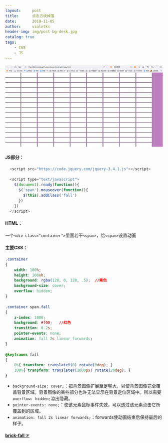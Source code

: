```yaml
---
layout:     post
title:      点击方块掉落
date:       2019-11-05
author:     violetks
header-img: img/post-bg-desk.jpg
catalog: true
tags:
    - CSS
    - JS
---
```


![brick-fall](/img/brick-fall.gif)

#### JS部分：

```javascript
  <script src="https://code.jquery.com/jquery-3.4.1.js"></script>
  
  <script type="text/javascript">
    $(document).ready(function(){
      $('span').mouseover(function(){
        $(this).addClass('fall')
      })
    })
  </script>
```
#### HTML：
一个`<div class="container">`里面若干`<span>`，给`<span>`设置动画<br>
#### 主要CSS：
```css
.container
{
    width: 100%;
    height: 100vh;
    background: rgba(128, 0, 128, .5);  //紫色
    background-size: cover;
    overflow: hidden;
}

.container span.fall
{
    z-index: 1000;
    background: #f00;   //红色
    transition: 0.2s;
    pointer-events: none;
    animation: fall 2s linear forwards;
}

@keyframes fall
{
    0%{ transform: translateY(0) rotate(0deg); }
    100%{ transform: translateY(1000px) rotate(20deg); }
}
```
- `background-size: cover;`：把背景图像扩展至足够大，以使背景图像完全覆盖背景区域。背景图像的某些部分也许无法显示在背景定位区域中。所以需要`overflow: hidden;`溢出隐藏。<br>
- `pointer-events: none;`：使该元素鼠标事件失效，可以透过该元素点击它所覆盖到的区域。<br>
- `animation: fall 2s linear forwards;`：forwards使动画结束后保持最后的样子。

#### [brick-fall ☞](/demo/brick-fall/index.html)
